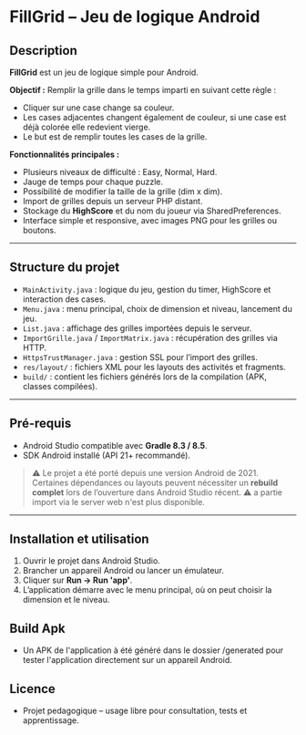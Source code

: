 # FillGrid – Jeu de logique Android

## Description

**FillGrid** est un jeu de logique simple pour Android.  

**Objectif :** Remplir la grille dans le temps imparti en suivant cette règle :  
- Cliquer sur une case change sa couleur.  
- Les cases adjacentes changent également de couleur, si une case est déjà colorée elle redevient vierge.  
- Le but est de remplir toutes les cases de la grille.

**Fonctionnalités principales :**  
- Plusieurs niveaux de difficulté : Easy, Normal, Hard.  
- Jauge de temps pour chaque puzzle.  
- Possibilité de modifier la taille de la grille (dim x dim).  
- Import de grilles depuis un serveur PHP distant.  
- Stockage du **HighScore** et du nom du joueur via SharedPreferences.  
- Interface simple et responsive, avec images PNG pour les grilles ou boutons.

---

## Structure du projet

- `MainActivity.java` : logique du jeu, gestion du timer, HighScore et interaction des cases.  
- `Menu.java` : menu principal, choix de dimension et niveau, lancement du jeu.  
- `List.java` : affichage des grilles importées depuis le serveur.  
- `ImportGrille.java` / `ImportMatrix.java` : récupération des grilles via HTTP.  
- `HttpsTrustManager.java` : gestion SSL pour l’import des grilles.  
- `res/layout/` : fichiers XML pour les layouts des activités et fragments.  
- `build/` : contient les fichiers générés lors de la compilation (APK, classes compilées).

---

## Pré-requis

- Android Studio compatible avec **Gradle 8.3 / 8.5**.  
- SDK Android installé (API 21+ recommandé).   

> ⚠️ Le projet a été porté depuis une version Android de 2021. Certaines dépendances ou layouts peuvent nécessiter un **rebuild complet** lors de l’ouverture dans Android Studio récent.
> ⚠️ a partie import via le server web n'est plus disponible.

---

## Installation et utilisation

1. Ouvrir le projet dans Android Studio.  
2. Brancher un appareil Android ou lancer un émulateur.  
3. Cliquer sur **Run → Run 'app'**.  
4. L’application démarre avec le menu principal, où on peut choisir la dimension et le niveau.

## Build Apk

- Un APK de l'application à été généré dans le dossier /generated pour tester l'application directement sur un appareil Android.

## Licence

- Projet pedagogique – usage libre pour consultation, tests et apprentissage.
